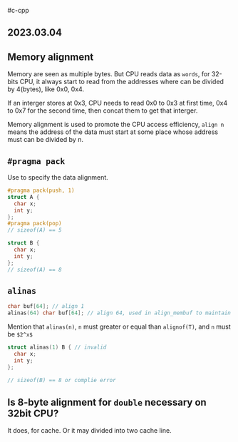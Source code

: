 #c-cpp 
## 2023.03.04

## Memory alignment

Memory are seen as multiple bytes. But CPU reads data as `words`, for 32-bits CPU, it always start to read from the addresses where can be divided by 4(bytes), like 0x0, 0x4.

If an interger stores at 0x3, CPU needs to read 0x0 to 0x3 at first time, 0x4 to 0x7 for the second time, then concat them to get that interger.

Memory alignment is used to promote the CPU access efficiency, `align n` means the address of the data must start at some place whose address must can be divided by n.

## `#pragma pack`

Use to specify the data alignment.

```cpp
#pragma pack(push, 1)
struct A {
  char x;
  int y;
};
#pragma pack(pop)
// sizeof(A) == 5

struct B {
  char x;
  int y;
};
// sizeof(A) == 8
```

## `alinas`

```cpp
char buf[64]; // align 1
alinas(64) char buf[64]; // align 64, used in align_membuf to maintain its origin alignment
```
Mention that `alinas(n)`, `n` must greater or equal than `alignof(T)`, and `n` must be `$2^x$`

```cpp
struct alinas(1) B { // invalid
  char x;
  int y;
};

// sizeof(B) == 8 or complie error
```
## Is 8-byte alignment for `double` necessary on 32bit CPU?

It does, for cache. Or it may divided into two cache line.
